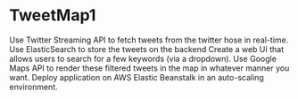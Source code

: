 # TweetMap1
Use Twitter Streaming API to fetch tweets from the twitter hose in real-time.
Use ElasticSearch to store the tweets on the backend
Create a web UI that allows users to search for a few keywords (via a dropdown). 
Use Google Maps API to render these filtered tweets in the map in whatever manner you want.
Deploy  application on AWS Elastic Beanstalk in an auto-scaling environment.
